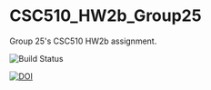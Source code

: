 # CSC510_HW2b_Group25
Group 25's CSC510 HW2b assignment.

![Build Status](https://github.com/snapcat/CSC510_HW2b_Group25/workflows/build/badge.svg)

[![DOI](https://zenodo.org/badge/399942427.svg)](https://zenodo.org/badge/latestdoi/399942427)
